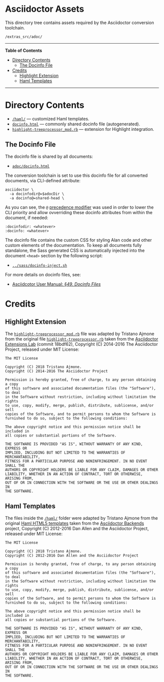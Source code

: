 # Asciidoctor Assets

This directory tree contains assets required by the Asciidoctor conversion toolchain.

    /extras_src/adoc/

-----

**Table of Contents**

<!-- MarkdownTOC autolink="true" bracket="round" autoanchor="false" lowercase="only_ascii" uri_encoding="true" levels="1,2,3" -->

- [Directory Contents](#directory-contents)
    - [The Docinfo File](#the-docinfo-file)
- [Credits](#credits)
    - [Highlight Extension](#highlight-extension)
    - [Haml Templates](#haml-templates)

<!-- /MarkdownTOC -->

-----

# Directory Contents

+ [`/haml/`][haml] — customized Haml templates.
+ [`docinfo.html`][docinfo] — commonly shared docinfo file (autogenerated).
+ [`highlight-treeprocessor_mod.rb`][rb] — extension for Highlight integration.

## The Docinfo File

The docinfo file is shared by all documents:

- [`adoc/docinfo.html`][docinfo]

The conversion toolchain is set to use this docinfo file for all converted documents, via CLI-defined attribute:

```basgh
asciidoctor \
  -a docinfodir@=$adocDir \
  -a docinfo@=shared-head \
```

As you can see, the `@` [precedence modifier][ADoc §10.2.1] was used in order to lower the CLI priority and allow ovverriding these docinfo attributes from within the document, if needed:

```asciidoc
:docinfodir: <whatever>
:docinfo: <whatever>
```


The docinfo file contains the custom CSS for styling Alan code and other custom elements of the documentation. To keep all documents fully standalone, the Sass generated CSS is automatically injected into the document `<head>` section by the following script:

- [`../sass/docinfo-inject.sh`][docinfo-inject.sh]

For more details on docinfo files, see:

- [Asciidcotor User Manual: _§49. Docinfo Files_][ADoc §49]


# Credits

## Highlight Extension

The [`highlight-treeprocessor_mod.rb`][rb] file was adapted by Tristano Ajmone from the original file [`highlight-treeprocessor.rb`][rb upstream] taken from the [Asciidoctor Extensions Lab] (commit 18bdf62), Copyright (C) 2014-2016
The Asciidoctor Project, released under MIT License:

    The MIT License

    Copyright (C) 2018 Tristano Ajmone.
    Copyright (C) 2014-2016 The Asciidoctor Project

    Permission is hereby granted, free of charge, to any person obtaining a copy
    of this software and associated documentation files (the "Software"), to deal
    in the Software without restriction, including without limitation the rights
    to use, copy, modify, merge, publish, distribute, sublicense, and/or sell
    copies of the Software, and to permit persons to whom the Software is
    furnished to do so, subject to the following conditions:

    The above copyright notice and this permission notice shall be included in
    all copies or substantial portions of the Software.

    THE SOFTWARE IS PROVIDED "AS IS", WITHOUT WARRANTY OF ANY KIND, EXPRESS OR
    IMPLIED, INCLUDING BUT NOT LIMITED TO THE WARRANTIES OF MERCHANTABILITY,
    FITNESS FOR A PARTICULAR PURPOSE AND NONINFRINGEMENT. IN NO EVENT SHALL THE
    AUTHORS OR COPYRIGHT HOLDERS BE LIABLE FOR ANY CLAIM, DAMAGES OR OTHER
    LIABILITY, WHETHER IN AN ACTION OF CONTRACT, TORT OR OTHERWISE, ARISING FROM,
    OUT OF OR IN CONNECTION WITH THE SOFTWARE OR THE USE OR OTHER DEALINGS IN
    THE SOFTWARE.

## Haml Templates

The files inside the [`/haml/`][haml] folder were adapted by Tristano Ajmone from the original [Haml HTML5 templates] taken from the
[Asciidoctor Backends] project, Copyright (C) 2012-2016 Dan Allen and the Asciidoctor Project, released under MIT License:

    The MIT License
    
    Copyright (C) 2018 Tristano Ajmone.
    Copyright (C) 2012-2016 Dan Allen and the Asciidoctor Project

    Permission is hereby granted, free of charge, to any person obtaining a copy
    of this software and associated documentation files (the "Software"), to deal
    in the Software without restriction, including without limitation the rights
    to use, copy, modify, merge, publish, distribute, sublicense, and/or sell
    copies of the Software, and to permit persons to whom the Software is
    furnished to do so, subject to the following conditions:

    The above copyright notice and this permission notice shall be included in
    all copies or substantial portions of the Software.

    THE SOFTWARE IS PROVIDED "AS IS", WITHOUT WARRANTY OF ANY KIND, EXPRESS OR
    IMPLIED, INCLUDING BUT NOT LIMITED TO THE WARRANTIES OF MERCHANTABILITY,
    FITNESS FOR A PARTICULAR PURPOSE AND NONINFRINGEMENT. IN NO EVENT SHALL THE
    AUTHORS OR COPYRIGHT HOLDERS BE LIABLE FOR ANY CLAIM, DAMAGES OR OTHER
    LIABILITY, WHETHER IN AN ACTION OF CONTRACT, TORT OR OTHERWISE, ARISING FROM,
    OUT OF OR IN CONNECTION WITH THE SOFTWARE OR THE USE OR OTHER DEALINGS IN
    THE SOFTWARE.



<!-----------------------------------------------------------------------------
                               REFERENCE LINKS                                
------------------------------------------------------------------------------>

<!-- proj folders -->

[haml]: ./haml "Navigate to folder"

<!-- proj files -->

[docinfo]: ./docinfo.html
[rb]: ./highlight-treeprocessor_mod.rb
[docinfo-inject.sh]: ../sass/docinfo-inject.sh "View source file"

<!-- third party -->

[rb upstream]: https://github.com/asciidoctor/asciidoctor-extensions-lab/blob/18bdf62/lib/highlight-treeprocessor.rb
[Asciidoctor Extensions Lab]: https://github.com/asciidoctor/asciidoctor-extensions-lab/ "Visit the Asciidoctor Extensions Lab project"

[Asciidoctor Backends]: https://github.com/asciidoctor/asciidoctor-backends "Visit the Asciidoctor Backends project"
[Haml HTML5 templates]: https://github.com/asciidoctor/asciidoctor-backends/tree/master/haml/html5

<!-- Asciidoctor Documentation -->

[ADoc §49]: https://asciidoctor.org/docs/user-manual/#docinfo-file "See Asciidoctor documentation on Docinfo Files"
[ADoc §10.2.1]: https://asciidoctor.org/docs/user-manual/#altering-the-attribute-assignment-precedence "See Asciidoctor documentation on Attribute Assignment Precedence"

<!-- EOF -->
